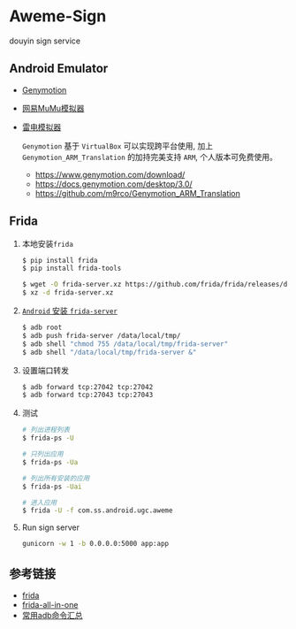 # Aweme-Sign

douyin sign service

## Android Emulator

- [Genymotion](https://www.genymotion.com/)
- [网易MuMu模拟器](https://mumu.163.com/)
- [雷电模拟器](https://www.ldmnq.com/)

    `Genymotion` 基于 `VirtualBox` 可以实现跨平台使用, 加上 `Genymotion_ARM_Translation` 的加持完美支持 `ARM`, 个人版本可免费使用。
    
    - https://www.genymotion.com/download/
    - https://docs.genymotion.com/desktop/3.0/
    - https://github.com/m9rco/Genymotion_ARM_Translation

## Frida

1. 本地安装`frida`

    ```bash
    $ pip install frida
    $ pip install frida-tools
    
    $ wget -O frida-server.xz https://github.com/frida/frida/releases/download/12.8.13/frida-server-12.8.13-android-x86.xz
    $ xz -d frida-server.xz
    ```

2. [`Android` 安装 `frida-server`](https://frida.re/docs/android/)
    
    ```bash
    $ adb root
    $ adb push frida-server /data/local/tmp/
    $ adb shell "chmod 755 /data/local/tmp/frida-server"
    $ adb shell "/data/local/tmp/frida-server &"
    ```
3. 设置端口转发
    ```bash
    $ adb forward tcp:27042 tcp:27042
    $ adb forward tcp:27043 tcp:27043
    ```

4. 测试
    ```bash
    # 列出进程列表
    $ frida-ps -U

    # 只列出应用
    $ frida-ps -Ua

    # 列出所有安装的应用
    $ frida-ps -Uai

    # 进入应用
    $ frida -U -f com.ss.android.ugc.aweme
    ```
5. Run sign server
    ```bash
    gunicorn -w 1 -b 0.0.0.0:5000 app:app
    ```
## 参考链接

- [frida](https://github.com/frida/frida)
- [frida-all-in-one](https://github.com/hookmaster/frida-all-in-one)
- [常用adb命令汇总](http://mumu.163.com/help/func/20190129/30131_797867.html)
